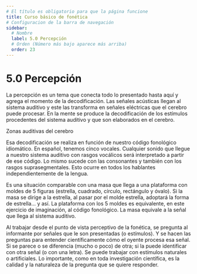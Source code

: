 ```yaml
---
# El título es obligatorio para que la página funcione
title: Curso básico de fonética
# Configuracion de la barra de navegación
sidebar:
  # Nombre
  label: 5.0 Percepción
  # Orden (Número más bajo aparece más arriba)
  order: 23
---
```

# 5.0 Percepción

La percepción es un tema que conecta todo lo presentado hasta aquí y agrega el momento de la decodificación.
Las señales acústicas llegan al sistema auditivo y este las transforma en señales eléctricas que el cerebro puede procesar.
En la mente se produce la decodificación de los estímulos procedentes del sistema auditivo y que son elaborados en el cerebro.

Zonas auditivas del cerebro

Esa decodificación se realiza en función de nuestro código fonológico idiomático. En español, tenemos cinco vocales. Cualquier sonido que llegue a nuestro sistema auditivo con rasgos vocálicos será interpretado a partir de ese código. Lo mismo sucede con las consonantes y también con los rasgos suprasegmentales. Esto ocurre en todos los hablantes independientemente de la lengua.

Es una situación comparable con una masa que llega a una plataforma con moldes de 5 figuras (estrella, cuadrado, círculo, rectángulo y óvalo). Si la masa se dirige a la estrella, al pasar por el molde estrella, adoptará la forma de estrella... y así. La plataforma con los 5 moldes es equivalente, en este ejercicio de imaginación, al código fonológico. La masa equivale a la señal que llega al sistema auditivo.

Al trabajar desde el punto de vista perceptivo de la fonética, se pregunta al informante por señales que le son presentadas (o estímulos). Y se hacen las preguntas para entender científicamente cómo el oyente procesa esa señal. Si se parece o se diferencia (mucho o poco) de otra; si la puede identificar con otra señal (o con una letra). Se puede trabajar con estímulos naturales o artificiales. Lo importante, como en toda investigación científica, es la calidad y la naturaleza de la pregunta que se quiere responder.



